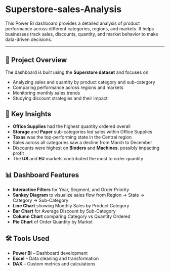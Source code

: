# Superstore-sales-Analysis

This Power BI dashboard provides a detailed analysis of product performance across different categories, regions, and markets. It helps businesses track sales, discounts, quantity, and market behavior to make data-driven decisions.

---

## 📌 Project Overview

The dashboard is built using the **Superstore dataset** and focuses on:

- Analyzing sales and quantity by product category and sub-category
- Comparing performance across regions and markets
- Monitoring monthly sales trends
- Studying discount strategies and their impact

## 🧠 Key Insights

- **Office Supplies** had the highest quantity ordered overall
- **Storage** and **Paper** sub-categories led sales within Office Supplies
- **Texas** was the top-performing state in the Central region
- Sales across all categories saw a decline from March to December
- Discounts were highest on **Binders** and **Machines**, possibly impacting profit
- The **US** and **EU** markets contributed the most to order quantity

## 📊 Dashboard Features

- **Interactive Filters** for Year, Segment, and Order Priority
- **Sankey Diagram** to visualize sales flow from Region → State → Category → Sub-Category
- **Line Chart** showing Monthly Sales by Product Category
- **Bar Chart** for Average Discount by Sub-Category
- **Column Chart** comparing Category vs Quantity Ordered
- **Pie Chart** of Order Quantity by Market

## 🛠 Tools Used

- **Power BI** – Dashboard development
- **Excel** – Data cleaning and transformation
- **DAX** – Custom metrics and calculations
